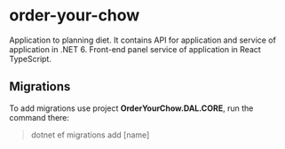 # order-your-chow
Application to planning diet. It contains API for application and service of application in .NET 6. Front-end panel service of application in React TypeScript.

## Migrations

To add migrations use project **OrderYourChow.DAL.CORE**, run the command there:
>dotnet ef migrations add [name]
